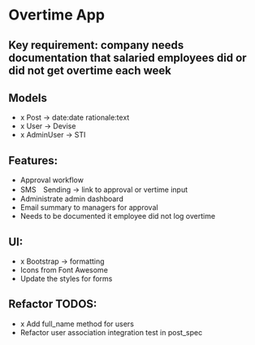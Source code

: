 # Overtime App

## Key requirement: company needs documentation that salaried employees did or did not get overtime each week

## Models
- x Post -> date:date rationale:text
- x User -> Devise
- x AdminUser -> STI

## Features:
- Approval workflow
- SMS　Sending -> link to approval or vertime input
- Administrate admin dashboard
- Email summary to managers for approval
- Needs to be documented it employee did not log overtime

## UI:
- x Bootstrap -> formatting
- Icons from Font Awesome
- Update the styles for forms

## Refactor TODOS:
- x Add full_name method for users
- Refactor user association integration test in post_spec